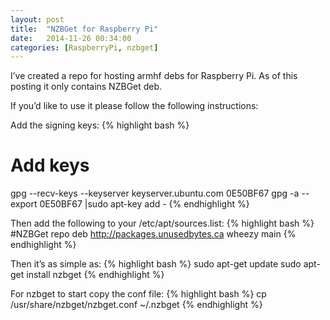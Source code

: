 ```yaml
---
layout: post
title:  "NZBGet for Raspberry Pi"
date:   2014-11-26 00:34:00
categories: [RaspberryPi, nzbget]
---
```


I’ve created a repo for hosting armhf debs for Raspberry Pi.
As of this posting it only contains NZBGet deb.

If you’d like to use it please follow the following instructions:

Add the signing keys:
{% highlight bash %}
# Add keys
gpg --recv-keys --keyserver keyserver.ubuntu.com 0E50BF67
gpg -a --export 0E50BF67 |sudo apt-key add -
{% endhighlight %}

Then add the following to your /etc/apt/sources.list:
{% highlight bash %}
#NZBGet repo
deb http://packages.unusedbytes.ca wheezy main
{% endhighlight %}

Then it’s as simple as:
{% highlight bash %}
sudo apt-get update
sudo apt-get install nzbget
{% endhighlight %}

For nzbget to start copy the conf file:
{% highlight bash %}
cp /usr/share/nzbget/nzbget.conf ~/.nzbget
{% endhighlight %}
